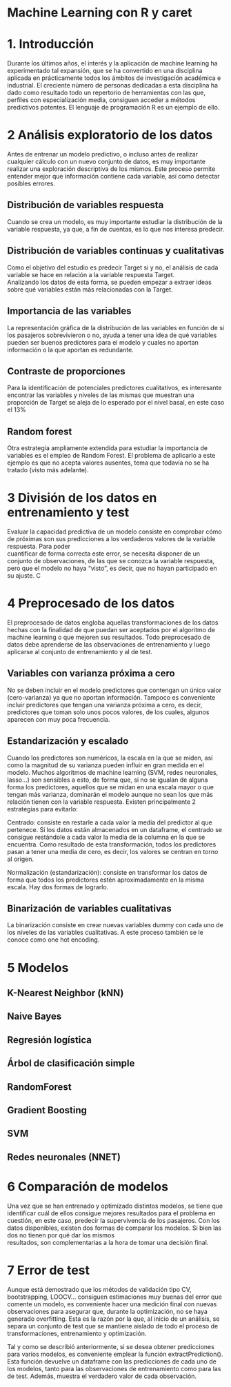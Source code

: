 # Machine Learning con R y caret

# 1. Introducción
Durante los últimos años, el interés y la aplicación de machine learning ha experimentado tal expansión, que se ha convertido en una disciplina aplicada en prácticamente todos los ámbitos de investigación académica e industrial. El creciente número de personas dedicadas a esta disciplina ha dado como resultado todo un repertorio de herramientas con las que, perfiles con especialización media, consiguen acceder a métodos predictivos potentes. El lenguaje de programación R es un ejemplo de ello.

# 2 Análisis exploratorio de los datos 
Antes de entrenar un modelo predictivo, o incluso antes de realizar cualquier cálculo con un nuevo conjunto de datos, es muy importante realizar una exploración descriptiva de los mismos. Este proceso permite entender mejor que información contiene cada variable, así como detectar posibles errores.

  ## Distribución de variables respuesta 
  Cuando se crea un modelo, es muy importante estudiar la distribución de la variable respuesta, ya que, a fin de cuentas, es lo que nos interesa predecir.
  
  ## Distribución de variables continuas y cualitativas 
  Como el objetivo del estudio es predecir Target si y no, el análisis de cada variable se hace en relación a la variable respuesta Target.          
  Analizando los datos de esta forma, se pueden empezar a extraer ideas sobre qué variables están más relacionadas con la Target.
  
  ## Importancia de las variables 
  La representación gráfica de la distribución de las variables en función de si los pasajeros sobrevivieron o no, ayuda a tener una idea de qué variables pueden ser buenos 
  predictores para el modelo y cuales no aportan información o la que aportan es redundante.
  
  ## Contraste de proporciones 
  Para la identificación de potenciales predictores cualitativos, es interesante encontrar las variables y niveles de las mismas que muestran una proporción de Target se aleja 
  de lo esperado por el nivel basal, en este caso el 13%
 
  ## Random forest 
  Otra estrategia ampliamente extendida para estudiar la importancia de variables es el empleo de Random Forest. El problema de aplicarlo a este ejemplo es que no acepta 
  valores ausentes, tema que todavía no se ha tratado (visto más adelante).
  
# 3 División de los datos en entrenamiento y test 

  Evaluar la capacidad predictiva de un modelo consiste en comprobar cómo de próximas son sus predicciones a los verdaderos valores de la variable respuesta. Para poder      
  cuantificar de forma correcta este error, se necesita disponer de un conjunto de observaciones, de las que se conozca la variable respuesta, pero que el modelo no haya 
  “visto”, es decir, que no hayan participado en su ajuste. C

# 4 Preprocesado de los datos 
  El preprocesado de datos engloba aquellas transformaciones de los datos hechas con la finalidad de que puedan ser aceptados por el algoritmo de machine learning o que mejoren   sus resultados. Todo preprocesado de datos debe aprenderse de las observaciones de entrenamiento y luego aplicarse al conjunto de entrenamiento y al de test.
  
  ## Variables con varianza próxima a cero
  No se deben incluir en el modelo predictores que contengan un único valor (cero-varianza) ya que no aportan información. Tampoco es conveniente incluir predictores que tengan   una varianza próxima a cero, es decir, predictores que toman solo unos pocos valores, de los cuales, algunos aparecen con muy poca frecuencia.
  
  ## Estandarización y escalado 
  Cuando los predictores son numéricos, la escala en la que se miden, así como la magnitud de su varianza pueden influir en gran medida en el modelo. Muchos algoritmos de 
  machine learning (SVM, redes neuronales, lasso…) son sensibles a esto, de forma que, si no se igualan de alguna forma los predictores, aquellos que se midan en una escala 
  mayor o que tengan más varianza, dominarán el modelo aunque no sean los que más relación tienen con la variable respuesta. Existen principalmente 2 estrategias para evitarlo:

  Centrado: consiste en restarle a cada valor la media del predictor al que pertenece. Si los datos están almacenados en un dataframe, el centrado se consigue restándole a cada 
  valor la media de la columna en la que se encuentra. Como resultado de esta transformación, todos los predictores pasan a tener una media de cero, es decir, los valores se 
  centran en torno al origen.

  Normalización (estandarización): consiste en transformar los datos de forma que todos los predictores estén aproximadamente en la misma escala. Hay dos formas de lograrlo.
  
  ## Binarización de variables cualitativas
  La binarización consiste en crear nuevas variables dummy con cada uno de los niveles de las variables cualitativas. A este proceso también se le conoce como one hot encoding.
  
# 5 Modelos 
  ## K-Nearest Neighbor (kNN)
  ## Naive Bayes 
  ## Regresión logística 
  ## Árbol de clasificación simple 
  ## RandomForest 
  ## Gradient Boosting
  ## SVM 
  ## Redes neuronales (NNET) 
# 6 Comparación de modelos 
  Una vez que se han entrenado y optimizado distintos modelos, se tiene que identificar cuál de ellos consigue mejores resultados para el problema en cuestión, en este caso,     predecir la supervivencia de los pasajeros. Con los datos disponibles, existen dos formas de comparar los modelos. Si bien las dos no tienen por qué dar los mismos     
  resultados, son complementarias a la hora de tomar una decisión final.

# 7 Error de test

Aunque está demostrado que los métodos de validación tipo CV, bootstrapping, LOOCV… consiguen estimaciones muy buenas del error que comente un modelo, es conveniente hacer una medición final con nuevas observaciones para asegurar que, durante la optimización, no se haya generado overfitting. Esta es la razón por la que, al inicio de un análisis, se separa un conjunto de test que se mantiene aislado de todo el proceso de transformaciones, entrenamiento y optimización.

Tal y como se describió anteriormente, si se desea obtener predicciones para varios modelos, es conveniente emplear la función extractPrediction(). Esta función devuelve un dataframe con las predicciones de cada uno de los modelos, tanto para las observaciones de entrenamiento como para las de test. Además, muestra el verdadero valor de cada observación.







